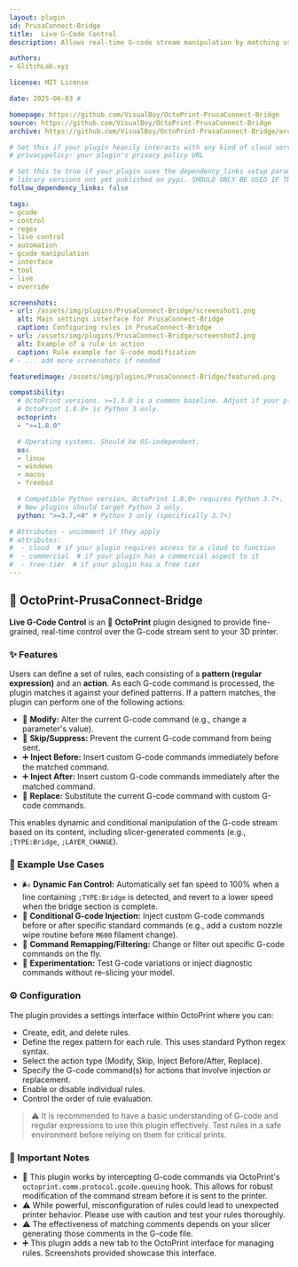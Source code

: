 ```yaml
---
layout: plugin
id: PrusaConnect-Bridge
title:  Live G-Code Control
description: Allows real-time G-code stream manipulation by matching user-defined patterns (e.g., regex) against outgoing commands to conditionally modify, skip, or inject G-code.

authors:
- GlitchLab.xyz

license: MIT License

date: 2025-06-03 #

homepage: https://github.com/VisualBoy/OctoPrint-PrusaConnect-Bridge
source: https://github.com/VisualBoy/OctoPrint-PrusaConnect-Bridge
archive: https://github.com/VisualBoy/OctoPrint-PrusaConnect-Bridge/archive/main.zip

# Set this if your plugin heavily interacts with any kind of cloud services.
# privacypolicy: your plugin's privacy policy URL

# Set this to true if your plugin uses the dependency_links setup parameter to include
# library versions not yet published on pypi. SHOULD ONLY BE USED IF THERE IS NO OTHER OPTION!
follow_dependency_links: false

tags:
- gcode
- control
- regex
- live control
- automation
- gcode manipulation
- interface
- tool
- live
- override

screenshots:
- url: /assets/img/plugins/PrusaConnect-Bridge/screenshot1.png
  alt: Main settings interface for PrusaConnect-Bridge
  caption: Configuring rules in PrusaConnect-Bridge
- url: /assets/img/plugins/PrusaConnect-Bridge/screenshot2.png
  alt: Example of a rule in action
  caption: Rule example for G-code modification
# - ... add more screenshots if needed

featuredimage: /assets/img/plugins/PrusaConnect-Bridge/featured.png

compatibility:
  # OctoPrint versions. >=1.3.0 is a common baseline. Adjust if your plugin needs newer features.
  # OctoPrint 1.8.0+ is Python 3 only.
  octoprint:
  - ">=1.8.0"

  # Operating systems. Should be OS-independent.
  os:
  - linux
  - windows
  - macos
  - freebsd

  # Compatible Python version. OctoPrint 1.8.0+ requires Python 3.7+.
  # New plugins should target Python 3 only.
  python: ">=3.7,<4" # Python 3 only (specifically 3.7+)

# Attributes - uncomment if they apply
# attributes:
#  - cloud  # if your plugin requires access to a cloud to function
#  - commercial  # if your plugin has a commercial aspect to it
#  - free-tier  # if your plugin has a free tier
---
```


## 🔧 OctoPrint-PrusaConnect-Bridge

**Live G-Code Control** is an 🐙 **OctoPrint** plugin designed to provide fine-grained, real-time control over the G-code stream sent to your 3D printer.

### ✨ Features

Users can define a set of rules, each consisting of a **pattern (regular expression)** and an **action**. As each G-code command is processed, the plugin matches it against your defined patterns. If a pattern matches, the plugin can perform one of the following actions:

- 🔄 **Modify:** Alter the current G-code command (e.g., change a parameter's value).
- 🚫 **Skip/Suppress:** Prevent the current G-code command from being sent.
- ➕ **Inject Before:** Insert custom G-code commands immediately before the matched command.
- ➕ **Inject After:** Insert custom G-code commands immediately after the matched command.
- 🔁 **Replace:** Substitute the current G-code command with custom G-code commands.

This enables dynamic and conditional manipulation of the G-code stream based on its content, including slicer-generated comments (e.g., `;TYPE:Bridge`, `;LAYER_CHANGE`).

### 🧪 Example Use Cases

- 🌬️ **Dynamic Fan Control:** Automatically set fan speed to 100% when a line containing `;TYPE:Bridge` is detected, and revert to a lower speed when the bridge section is complete.
- 🧼 **Conditional G-code Injection:** Inject custom G-code commands before or after specific standard commands (e.g., add a custom nozzle wipe routine before `M600` filament change).
- 🔄 **Command Remapping/Filtering:** Change or filter out specific G-code commands on the fly.
- 🧪 **Experimentation:** Test G-code variations or inject diagnostic commands without re-slicing your model.

### ⚙️ Configuration

The plugin provides a settings interface within OctoPrint where you can:
* Create, edit, and delete rules.
* Define the regex pattern for each rule. This uses standard Python regex syntax.
* Select the action type (Modify, Skip, Inject Before/After, Replace).
* Specify the G-code command(s) for actions that involve injection or replacement.
* Enable or disable individual rules.
* Control the order of rule evaluation.

> ⚠️ It is recommended to have a basic understanding of G-code and regular expressions to use this plugin effectively. Test rules in a safe environment before relying on them for critical prints.

### 📌 Important Notes

* 🧩 This plugin works by intercepting G-code commands via OctoPrint's `octoprint.comm.protocol.gcode.queuing` hook. This allows for robust modification of the command stream before it is sent to the printer.
* ⚠️  While powerful, misconfiguration of rules could lead to unexpected printer behavior. Please use with caution and test your rules thoroughly.
* ⚠️  The effectiveness of matching comments depends on your slicer generating those comments in the G-code file.
* ➕  This plugin adds a new tab to the OctoPrint interface for managing rules. Screenshots provided showcase this interface.
```

